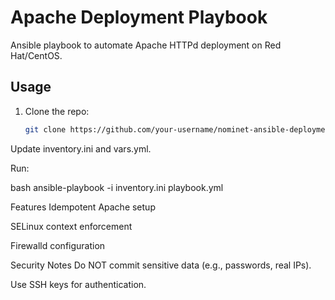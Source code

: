 # Apache Deployment Playbook  
Ansible playbook to automate Apache HTTPd deployment on Red Hat/CentOS.  

## Usage  
1. Clone the repo:  
   ```bash
   git clone https://github.com/your-username/nominet-ansible-deployment.git
Update inventory.ini and vars.yml.

Run:

bash
ansible-playbook -i inventory.ini playbook.yml

Features
Idempotent Apache setup

SELinux context enforcement

Firewalld configuration

Security Notes
Do NOT commit sensitive data (e.g., passwords, real IPs).

Use SSH keys for authentication.

